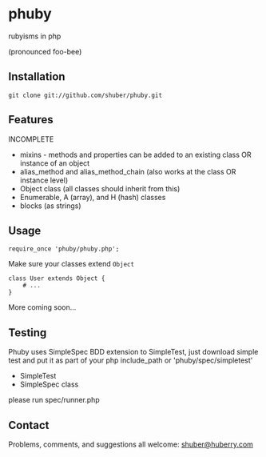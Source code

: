 # phuby

rubyisms in php

(pronounced foo-bee)


## Installation

	git clone git://github.com/shuber/phuby.git


## Features

INCOMPLETE

* mixins - methods and properties can be added to an existing class OR instance of an object
* alias_method and alias_method_chain (also works at the class OR instance level)
* Object class (all classes should inherit from this)
* Enumerable, A (array), and H (hash) classes
* blocks (as strings)


## Usage

	require_once 'phuby/phuby.php';

Make sure your classes extend `Object`

	class User extends Object {
	    # ...
	}

More coming soon...


## Testing
Phuby uses SimpleSpec BDD extension to SimpleTest, just download simple test and 
put it as part of your php include_path or 'phuby/spec/simpletest'

 - SimpleTest
 - SimpleSpec class 

please run spec/runner.php


## Contact

Problems, comments, and suggestions all welcome: [shuber@huberry.com](mailto:shuber@huberry.com)